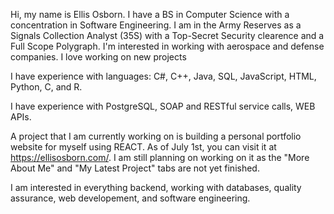 Hi, my name is Ellis Osborn. I have a BS in Computer Science with a concentration in Software Engineering. I am in the Army Reserves as a Signals Collection Analyst (35S) with 
a Top-Secret Security clearence and a Full Scope Polygraph. I'm interested in working with aerospace and defense companies.
I love working on new projects

I have experience with languages: C#, C++, Java, SQL, JavaScript, HTML, Python, C, and R.

I have experience with PostgreSQL, SOAP and RESTful service calls, WEB APIs.

A project that I am currently working on is building a personal portfolio website for myself using REACT. As of July 1st, you can visit it at https://ellisosborn.com/.
I am still planning on working on it as the "More About Me" and "My Latest Project" tabs are not yet finished.

I am interested in everything backend, working with databases, quality assurance, web developement, and software engineering.
